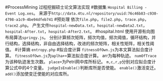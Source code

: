 #ProcessMining
过程挖掘硕士论文算法实现
#数据集
`Hospital Billing - Event Log.xes`。
来源于`http://data.4tu.nl/repository/uuid:76c46b83-c930-4798-a1c9-4be94dfeb741`
#预处理
依次`file.php`，`file2.php`，`trace.php`，`trace2.php`。
产生文件`hospital-newData.txt`，`hospital-newData2.txt`，`hospital-After.txt`，`hospital-After2.txt`。
#hospital.html
使用开源有向图布局算法`springy.js`。
分别计算频次矩阵，频次均值，频次阈值，循环结构，并行结构，选择结构，非自由选择结构，改进的频次矩阵，相关性矩阵，相关性阈值。
#计算熵
`entropy.php`
#拟合度计算
`fitnessOfOwn.js`为本文算法拟合度计算。
`fitnessOfOwn.js`为`aplha++`算法拟合度计算。
arr为每种轨迹。
`numOfTrace`为该种轨迹发生次数。
`place+`为Petri网中库所标记。
`m,c,r,p`分别对应拟合度计算公式中的4个变量。
`judgeIsEnable()`判断库所是否使能。
`enable()`激活变迁。
`add()`添加使变迁使能的对应库所。


